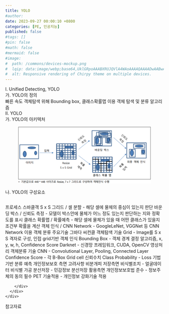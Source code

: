 ```yaml
---
title: YOLO
#author: 
date: 2023-09-27 00:00:10 +0800
categories: [PE, 인공지능]
published: false
#tags: []
#pin: false
#math: false
#mermaid: false
#image:
#  path: /commons/devices-mockup.png
#  lqip: data:image/webp;base64,UklGRpoAAABXRUJQVlA4WAoAAAAQAAAADwAABwAAQUxQSDIAAAARL0AmbZurmr57yyIiqE8oiG0bejIYEQTgqiDA9vqnsUSI6H+oAERp2HZ65qP/VIAWAFZQOCBCAAAA8AEAnQEqEAAIAAVAfCWkAALp8sF8rgRgAP7o9FDvMCkMde9PK7euH5M1m6VWoDXf2FkP3BqV0ZYbO6NA/VFIAAAA
#  alt: Responsive rendering of Chirpy theme on multiple devices.
---
```


<div class="post-wrap">
  <div class="para">
    <div class="para-title">
      I. Unified Detecting, YOLO
    </div>
    <div class="para-cntnt">
      <div class="para">
        <div class="para-title">
          가. YOLO의 정의
        </div>
        <div class="para-cntnt">
            빠른 속도 객체탐색 위해 Bounding box, 클래스확률맵 이용 객체 탐색 및 분류 알고리즘
        </div>
      </div>
    </div>
  </div>
  
  <div class="para">
    <div class="para-title">
      II. YOLO
    </div>
    <div class="para-cntnt">
      <div class="para">
        <div class="para-title">
          가. YOLO의 아키텍처
        </div>
        <div class="para-cntnt">
          <figure class="post-figure">
            <img src="/assets/img/posts/YOLO.png" alt="YOLO">
<!--            <figcaption>Source: Unveiling the Metaverse: Exploring Emerging Trends, Multifaceted Perspectives, and Future Challenges</figcaption>-->
          </figure>
        </div>
      </div>
      <div class="para">
        <div class="para-title">
          나. YOLO의 구성요소
        </div>
        <div class="para-cntnt">
          <table class="post-table">
          </table>
          프로세스 스바클객
  S x S 그리드 / 셀 분할 - 해당 셀에 물체의 중심이 있는지 판단
  바운딩 박스 / 신뢰도 측정 - 모델이 박스안에 물체가 어느 정도 있는지 판단하는 지와 정확도를 표시
  클래스 확률맵 / 확률예측 - 해당 셀에 물체가 있을 때 어떤 클래스가 있을지 조건부 확률을 계산
  객체 인식 / CNN Network - GoogleLeNet, VGGNet 등 CNN Network 이용 객체 분류
주요기술 그바다 씨컨클
  객체탐색 기술
    Grid - Image를 S x S 격자로 구성, 인접 grid기반 객체 인식
    Bounding Box - 객체 경계 결정 알고리즘, x, y, w, h, Confidence Score
    Darknet - 신경망 프레임워크, CUDA, OpenCV 영상처리
  객체분류 기술
    CNN - Convolutional Layer, Pooling, Connected Layer
    Confidence Score - 각 B-Box Grid cell 신뢰수치
    Class Probability - Loss 기법 기반 분류 예측
개인정보보호 측면 고려사항 비분개피
  저장측면
    비식별조치 - 얼굴데이터 비식별 가공
    분산저장 - 민감정보 분산저장
  활용측면
    개인정보보호법 준수 - 정보주체의 동의 필수
    PET 기술적용 - 개인정보 강화기술 적용

        </div>
      </div>
    </div>
  </div>

  <div class="refr-wrap">
    <div class="refr-title">
        참고자료
    </div>
    <ol class="refr-list">
    <!--    <li>(나현식, 최대선) <a target="_blank" href="https://scienceon.kisti.re.kr/commons/util/originalView.do?cn=JAKO202225948430499&oCn=JAKO202225948430499&dbt=JAKO&journal=NJOU00291864">메타버스 보안 위협 요소 및 대응 방안 검토</a></li>-->
    <!--    <li>(M. Uddin, S. Manickam, H. Ullah, M. Obaidat and A. Dandoush) <a target="_blank" href="https://ieeexplore.ieee.org/abstract/document/10138386">Unveiling the Metaverse: Exploring Emerging Trends, Multifaceted Perspectives, and Future Challenges</a></li>-->
    </ol>
  </div>
</div>
